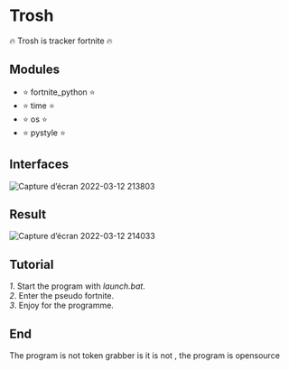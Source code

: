 # Trosh
🔥 Trosh is tracker fortnite 🔥
## Modules

- ⭐️ fortnite_python ⭐️
- ⭐️ time ⭐️
- ⭐️ os ⭐️
- ⭐️ pystyle ⭐️

## Interfaces

![Capture d’écran 2022-03-12 213803](https://user-images.githubusercontent.com/101467355/158034206-4b7301fe-d082-4070-ace7-f78d3e8b9f54.png)

## Result

![Capture d’écran 2022-03-12 214033](https://user-images.githubusercontent.com/101467355/158034276-c83325af-50ac-4e61-ab02-5588025d260d.png)

## Tutorial

*1*. Start the program with *launch.bat*.  
*2*. Enter the pseudo fortnite.  
*3*. Enjoy for the programme.  

## End

The program is not token grabber is it is not , the program is opensource
